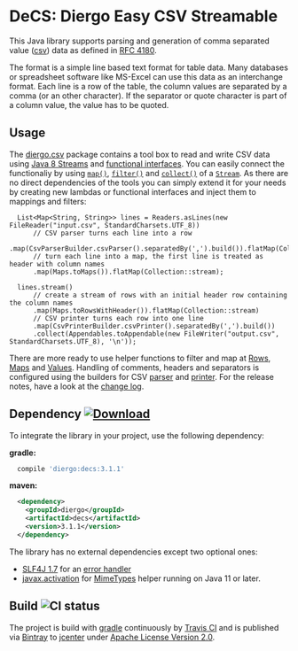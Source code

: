 # DeCS: Diergo Easy CSV Streamable

This Java library supports parsing and generation of comma separated value
([csv](https://en.wikipedia.org/wiki/Comma-separated_values)) data as defined
in [RFC 4180](http://tools.ietf.org/html/rfc4180).

The format is a simple line based text format for table data. Many databases
or spreadsheet software like MS-Excel can use this data as an interchange
format. Each line is a row of the table, the column values are separated by a
comma (or an other character). If the separator or quote character is part of
a column value, the value has to be quoted.


Usage
-----

The [diergo.csv](src/main/java/diergo/csv) package contains a tool box to read and write
CSV data using [Java 8 Streams](https://docs.oracle.com/javase/8/docs/api/java/util/stream/package-summary.html)
and [functional interfaces](https://docs.oracle.com/javase/8/docs/api/java/lang/FunctionalInterface.html).
You can easily connect the functionaliy by using
[`map()`](https://docs.oracle.com/javase/8/docs/api/java/util/stream/Stream.html#map-java.util.function.Function-),
[`filter()`](https://docs.oracle.com/javase/8/docs/api/java/util/stream/Stream.html#filter-java.util.function.Predicate-)
and [`collect()`](https://docs.oracle.com/javase/8/docs/api/java/util/stream/Stream.html#collect-java.util.stream.Collector-)
of a [`Stream`](https://docs.oracle.com/javase/8/docs/api/java/util/stream/Stream.html).
As there are no direct dependencies of the tools you can simply extend it for
your needs by creating new lambdas or functional interfaces and inject them to
mappings and filters:

```
  List<Map<String, String>> lines = Readers.asLines(new FileReader("input.csv", StandardCharsets.UTF_8))
      // CSV parser turns each line into a row
      .map(CsvParserBuilder.csvParser().separatedBy(',').build()).flatMap(Collection::stream)
      // turn each line into a map, the first line is treated as header with column names
      .map(Maps.toMaps()).flatMap(Collection::stream);

  lines.stream()
      // create a stream of rows with an initial header row containing the column names
      .map(Maps.toRowsWithHeader()).flatMap(Collection::stream)
      // CSV printer turns each row into one line
      .map(CsvPrinterBuilder.csvPrinter().separatedBy(',').build())
      .collect(Appendables.toAppendable(new FileWriter("output.csv", StandardCharsets.UTF_8), '\n'));
```

There are more ready to use helper functions to filter and map at [Rows](src/main/java/diergo/csv/Rows.java), [Maps](src/main/java/diergo/csv/Maps.java) and [Values](src/main/java/diergo/csv/Values.java).
Handling of comments, headers and separators is configured using the builders for CSV [parser](src/main/java/diergo/csv/CsvParserBuilder.java) and [printer](src/main/java/diergo/csv/CsvPrinterBuilder.java).
For the release notes, have a look at the [change log](CHANGELOG.md).


Dependency [![Download](https://api.bintray.com/packages/aburmeis/maven/decs/images/download.svg)](https://bintray.com/aburmeis/maven/decs/_latestVersion)
----------------------------------------------------------------------------------------------------------------------------------------------------------

To integrate the library in your project, use the following dependency:

**gradle:**

```gradle
  compile 'diergo:decs:3.1.1'
```

**maven:**
```xml
  <dependency>
    <groupId>diergo</groupId>
    <artifactId>decs</artifactId>
    <version>3.1.1</version>
  </dependency>
```

The library has no external dependencies except two optional ones:
* [SLF4J 1.7](http://www.slf4j.org) for an [error handler](src/main/java/diergo/csv/ErrorHandlers.java)
* [javax.activation](https://stackoverflow.com/questions/46493613/what-is-the-replacement-for-javax-activation-package-in-java-9) for [MimeTypes](src/main/java/diergo/csv/MimeTypes.java) helper running on Java 11 or later.


Build ![CI status](https://travis-ci.org/aburmeis/decs.svg)
-----------------------------------------------------------

The project is build with [gradle](https://gradle.org/) continuously by
[Travis CI](https://travis-ci.org/aburmeis/decs/) and is published via
[Bintray](https://bintray.com/aburmeis/maven/decs/) to
[jcenter](http://jcenter.bintray.com/diergo/decs/) under [Apache License Version 2.0](LICENSE).
